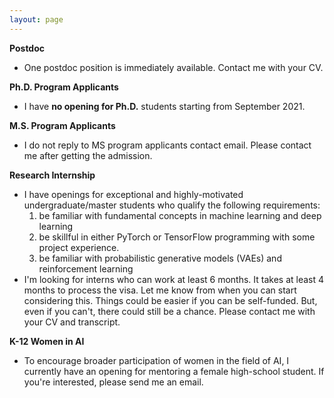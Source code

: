 ```yaml
---
layout: page
---
```


**Postdoc**
- One postdoc position is immediately available. Contact me with your CV.


**Ph.D. Program Applicants**
- I have **no opening for Ph.D.** students starting from September 2021.
<!--- --I'm looking for highly motivated Ph.D. students starting from Sept. 2021. **You do not need to send me a contact email**. Directly apply to Rutgers Graduate Admissions and (1) put my name in your application as a professor who you would like to work with, and (2) choose ML as the area of your primary interest.---->

**M.S. Program Applicants**
- I do not reply to MS program applicants contact email. Please contact me after getting the admission.

**Research Internship**
- I have openings for exceptional and highly-motivated undergraduate/master students who qualify the following requirements:
    1. be familiar with fundamental concepts in machine learning and deep learning
    2. be skillful in either PyTorch or TensorFlow programming with some project experience.
    3. be familiar with probabilistic generative models (VAEs) and reinforcement learning
- I'm looking for interns who can work at least 6 months. It takes at least 4 months to process the visa. Let me know from when you can start considering this. Things could be easier if you can be self-funded. But, even if you can't, there could still be a chance. Please contact me with your CV and transcript.

**K-12 Women in AI**  
- To encourage broader participation of women in the field of AI, I currently have an opening for mentoring a female high-school student. If you're interested, please send me an email.